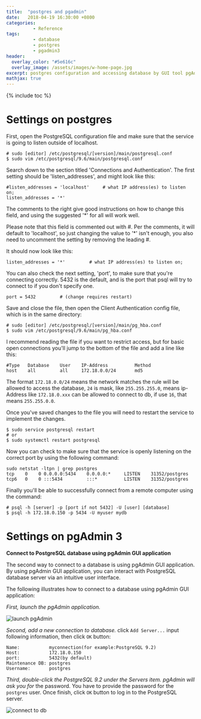 ```yaml
---
title:  "postgres and pgadmin"
date:   2018-04-19 16:30:00 +0800
categories:
          - Reference
tags:          
          - database
          - postgres
          - pgadmin3
header:
  overlay_color: "#5e616c"
  overlay_image: /assets/images/w-home-page.jpg
excerpt: postgres configuration and accessing database by GUI tool pgAdmin.
mathjax: true
---
```


{% include toc %}

# Settings on postgres

First, open the PostgreSQL configuration file and make sure that the service 
is going to listen outside of localhost.  

```
# sudo [editor] /etc/postgresql/[version]/main/postgresql.conf
$ sudo vim /etc/postgresql/9.6/main/postgresql.conf
```

Search down to the section titled 'Connections and Authentication'. The first
 setting should be 'listen_addresses', and might look like this:
```
#listen_addresses = 'localhost'     # what IP address(es) to listen on;
listen_addresses = '*'
```

The comments to the right give good instructions on how to change this field,
 and using the suggested '*' for all will work well.

Please note that this field is commented out with #. Per the comments, it will
 default to 'localhost', so just changing the value to '*' isn't enough, you
  also need to uncomment the setting by removing the leading #.

It should now look like this:

```
listen_addresses = '*'         # what IP address(es) to listen on;
```
You can also check the next setting, 'port', to make sure that you're connecting
 correctly. 5432 is the default, and is the port that psql will try to connect
 to if you don't specify one. 

```
port = 5432         # (change requires restart)
```

Save and close the file, then open the Client Authentication config file, which
 is in the same directory:

```
# sudo [editor] /etc/postgresql/[version]/main/pg_hba.conf
$ sudo vim /etc/postgresql/9.6/main/pg_hba.conf
```

I recommend reading the file if you want to restrict access, but for basic open 
connections you'll jump to the bottom of the file and add a line like this:

```
#Type   Database    User    IP-Address          Method
host    all         all     172.18.0.0/24       md5
```
The format `172.18.0.0/24` means the network matches the rule will be allowed to
 access the database, `24` is mask, like `255.255.255.0`, means ip-Address like
 `172.18.0.xxx` can be allowed to connect to db, if use `16`, that means `255.255.0.0`.

Once you've saved changes to the file you will need to restart the service to implement
 the changes.
```
$ sudo service postgresql restart
# or
$ sudo systemctl restart postgresql
```

Now you can check to make sure that the service is openly listening on the correct port
 by using the following command:

```
sudo netstat -ltpn | grep postgres
tcp    0    0 0.0.0.0:5434    0.0.0.0:*     LISTEN    31352/postgres
tcp6   0    0 :::5434         :::*          LISTEN    31352/postgres

```

Finally you'll be able to successfully connect from a remote computer using the command:

```
# psql -h [server] -p [port if not 5432] -U [user] [database]
$ psql -h 172.18.0.150 -p 5434 -U myuser mydb
```

# Settings on pgAdmin 3

**Connect to PostgreSQL database using pgAdmin GUI application**

The second way to connect to a database is using pgAdmin GUI application. By using pgAdmin
 GUI application, you can interact with PostgreSQL database server via an intuitive user
  interface.

The following illustrates how to connect to a database using pgAdmin GUI application:

*First, launch the pgAdmin application.*

![launch pgAdmin](http://www.postgresqltutorial.com/wp-content/uploads/2012/08/Launch-pgAdmin.png)

*Second, add a new connection to database.*
click `Add Server...` input following information, then click `OK` button:
```
Name:           myconnection(for example:PostgreSQL 9.2)
Host:           172.18.0.150
port:           5432(by default)
Maintenance DB: postgres
Username:       postgres
```

*Third, double-click the PostgreSQL 9.2 under the Servers item. pgAdmin will ask you for*
 the password. You have to provide the password for the `postgres` user. Once finish, click
 `OK` button to log in to the PostgreSQL server.

![connect to db](http://www.postgresqltutorial.com/wp-content/uploads/2012/08/pgAdmin-Enter-Password.png)
